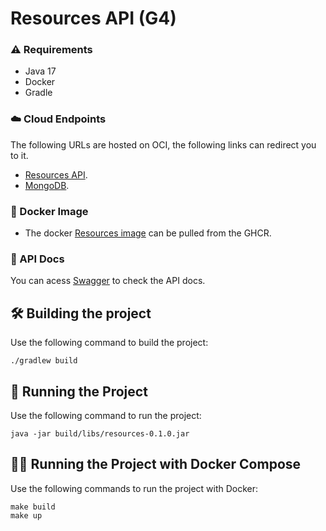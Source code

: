 # Resources API (G4)

### :warning: Requirements
* Java 17
* Docker
* Gradle

### :cloud: Cloud Endpoints
The following URLs are hosted on OCI, the following links can redirect you to it.
- [Resources API]().
- [MongoDB]().

### :whale2: Docker Image
- The docker [Resources image]() can be pulled from the GHCR.

### :open_book: API Docs
You can acess [Swagger]() to check the API docs.

## :hammer_and_wrench: Building the project
Use the following command to build the project:
```
./gradlew build
```

## :runner: Running the Project
Use the following command to run the project:
```
java -jar build/libs/resources-0.1.0.jar
```

## :running_woman: Running the Project with Docker Compose
Use the following commands to run the project with Docker:
```
make build
make up
```
